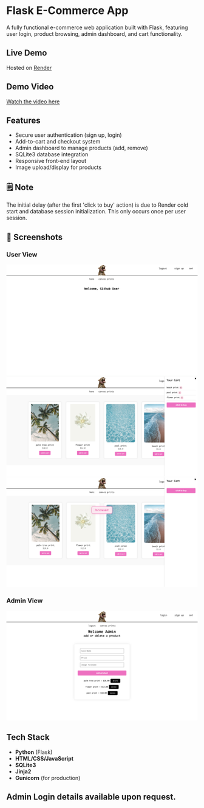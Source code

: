 # Flask E-Commerce App

A fully functional e-commerce web application built with Flask, featuring user login, product browsing, admin dashboard, and cart functionality.

## Live Demo

Hosted on [Render](https://flask-e-commerce-app.onrender.com/)  

## Demo Video
[Watch the video here](Flask-Store-Demo.mov)

## Features

- Secure user authentication (sign up, login)
- Add-to-cart and checkout system
- Admin dashboard to manage products (add, remove)
- SQLite3 database integration
- Responsive front-end layout
- Image upload/display for products

## 🗒️ Note
The initial delay (after the first 'click to buy' action) is due to Render cold start and database session initialization. This only occurs once per user session.

## 📸 Screenshots

### User View
![Home Page](screenshots/homepage-ecommerce.png)
![Cart Page](screenshots/Updated-Cart-Screenshot.png)
![Purchase Animation](screenshots/ecommerce-purchase.png)

### Admin View
![Admin Dashboard](screenshots/Updated-Admin-View.png)

## Tech Stack

- **Python** (Flask)
- **HTML/CSS/JavaScript**
- **SQLite3**
- **Jinja2**
- **Gunicorn** (for production)

## Admin Login details available upon request.

